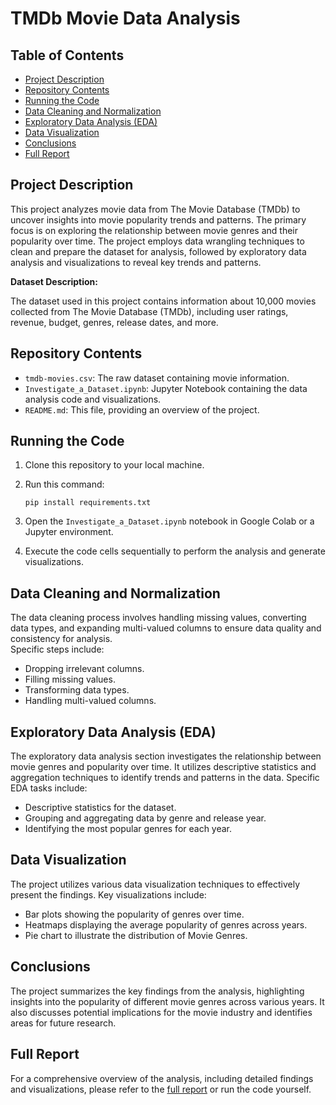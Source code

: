 # TMDb Movie Data Analysis

## Table of Contents

- [Project Description](#project-description)
- [Repository Contents](#repository-contents)
- [Running the Code](#running-the-code)
- [Data Cleaning and Normalization](#data-cleaning-and-normalization)
- [Exploratory Data Analysis (EDA)](#exploratory-data-analysis-eda)
- [Data Visualization](#data-visualization)
- [Conclusions](#conclusions)
- [Full Report](#full-report)


## Project Description

This project analyzes movie data from The Movie Database (TMDb) to uncover insights into movie popularity trends and patterns. The primary focus is on exploring the relationship between movie genres and their popularity over time. The project employs data wrangling techniques to clean and prepare the dataset for analysis, followed by exploratory data analysis and visualizations to reveal key trends and patterns.

**Dataset Description:**

The dataset used in this project contains information about 10,000 movies collected from The Movie Database (TMDb), including user ratings, revenue, budget, genres, release dates, and more.


## Repository Contents

- `tmdb-movies.csv`: The raw dataset containing movie information.
- `Investigate_a_Dataset.ipynb`: Jupyter Notebook containing the data analysis code and visualizations.
- `README.md`: This file, providing an overview of the project.


## Running the Code

1.  Clone this repository to your local machine.
2.  Run this command:
   
    ```
    pip install requirements.txt
    ```
3.  Open the `Investigate_a_Dataset.ipynb` notebook in Google Colab or a Jupyter environment.
4.  Execute the code cells sequentially to perform the analysis and generate visualizations.


## Data Cleaning and Normalization

The data cleaning process involves handling missing values, converting data types, and expanding multi-valued columns to ensure data quality and consistency for analysis.  
Specific steps include:
* Dropping irrelevant columns.
* Filling missing values.
* Transforming data types.
* Handling multi-valued columns.


## Exploratory Data Analysis (EDA)

The exploratory data analysis section investigates the relationship between movie genres and popularity over time. It utilizes descriptive statistics and aggregation techniques to identify trends and patterns in the data.
Specific EDA tasks include:
* Descriptive statistics for the dataset.
* Grouping and aggregating data by genre and release year.
* Identifying the most popular genres for each year.

## Data Visualization

The project utilizes various data visualization techniques to effectively present the findings. Key visualizations include:
* Bar plots showing the popularity of genres over time.
* Heatmaps displaying the average popularity of genres across years.
* Pie chart to illustrate the distribution of Movie Genres.


## Conclusions

The project summarizes the key findings from the analysis, highlighting insights into the popularity of different movie genres across various years. It also discusses potential implications for the movie industry and identifies areas for future research.

## Full Report

For a comprehensive overview of the analysis, including detailed findings and visualizations, please refer to the [full report](report/Investigate_a_Dataset_final.html) or run the code yourself.
